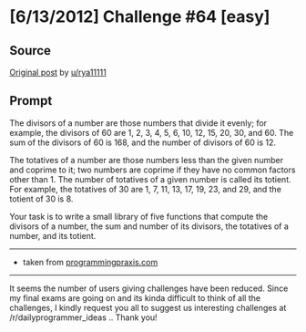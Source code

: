 # [6/13/2012] Challenge #64 [easy]

## Source

[Original post](https://old.reddit.com/r/dailyprogrammer/comments/uzx8b/6132012_challenge_64_easy/) by [u/rya11111](https://old.reddit.com/user/rya11111)

## Prompt

The divisors of a number are those numbers that divide it evenly; for example, the divisors of 60 are 1, 2, 3, 4, 5, 6, 10, 12, 15, 20, 30, and 60. The sum of the divisors of 60 is 168, and the number of divisors of 60 is 12.

The totatives of a number are those numbers less than the given number and coprime to it; two numbers are coprime if they have no common factors other than 1. The number of totatives of a given number is called its totient. For example, the totatives of 30 are 1, 7, 11, 13, 17, 19, 23, and 29, and the totient of 30 is 8.

Your task is to write a small library of five functions that compute the divisors of a number, the sum and number of its divisors, the totatives of a number, and its totient.

________________________________________________

* taken from [programmingpraxis.com](http://programmingpraxis.com/2010/11/26/divisors-and-totatives/)



_____________________________________________________

It seems the number of users giving challenges have been reduced. Since my final exams are going on and its kinda difficult to think of all the challenges, I kindly request you all to suggest us interesting challenges at /r/dailyprogrammer_ideas .. Thank you!
